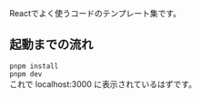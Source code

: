 Reactでよく使うコードのテンプレート集です。

## 起動までの流れ
`pnpm install`  
`pnpm dev`  
これで localhost:3000 に表示されているはずです。
